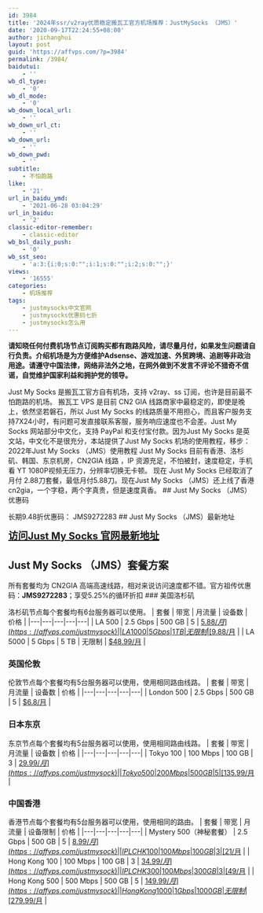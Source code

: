 ```yaml
---
id: 3984
title: '2024年ssr/v2ray优质稳定搬瓦工官方机场推荐：JustMySocks （JMS）'
date: '2020-09-17T22:24:55+08:00'
author: jichanghui
layout: post
guid: 'https://affvps.com/?p=3984'
permalink: /3984/
baidutui:
    - ''
wb_dl_type:
    - '0'
wb_dl_mode:
    - '0'
wb_down_local_url:
    - ''
wb_down_url_ct:
    - ''
wb_down_url:
    - ''
wb_down_pwd:
    - ''
subtitle:
    - 不怕跑路
like:
    - '21'
url_in_baidu_ymd:
    - '2021-06-28 03:04:29'
url_in_baidu:
    - '2'
classic-editor-remember:
    - classic-editor
wb_bsl_daily_push:
    - '0'
wb_sst_seo:
    - 'a:3:{i:0;s:0:"";i:1;s:0:"";i:2;s:0:"";}'
views:
    - '16555'
categories:
    - 机场推荐
tags:
    - justmysocks中文官网
    - justmysocks优惠码七折
    - justmysocks怎么用
---
```


**请知晓任何付费机场节点订阅购买都有跑路风险，请尽量月付，如果发生问题请自行负责。介绍机场是为方便维护Adsense、游戏加速、外贸跨境、追剧等非政治用途。请遵守中国法律，网络非法外之地，在网外做到不发言不评论不猎奇不信谣，自觉维护国家利益和拥护党的领导。**

 Just My Socks 是搬瓦工官方自有机场，支持 v2ray、ss 订阅，也许是目前最不怕跑路的机场。 搬瓦工 VPS 是目前 CN2 GIA 线路商家中最稳定的，即使是晚上，依然坚若磐石，所以 Just My Socks 的线路质量不用担心，而且客户服务支持7X24小时，有问题可发直接联系客服，服务响应速度也不会差。Just My Socks 网站部分中文化，支持 PayPal 和支付宝付款。因为Just My Socks 是英文站，中文化不是很充分，本站提供了Just My Socks 机场的使用教程，移步：2022年Just My Socks （JMS）使用教程 Just My Socks 目前有香港、洛杉矶、韩国、东京机房，CN2GIA 线路 ，IP 资源充足，不怕被封，速度稳定，手机看 YT 1080P视频无压力，分辨率切换无卡顿。 现在 Just My Socks 已经取消了月付 2.88刀套餐，最低月付5.88刀。现在Just My Socks （JMS）还上线了香港cn2gia，一个字稳，两个字真贵，但是速度真香。 ## Just My Socks （JMS）优惠码

 长期9.48折优惠码： JMS9272283 ## Just My Socks （JMS）最新地址

<span style="font-size: 20px;">**[访问Just My Socks 官网最新地址](https://affvps.com/justmysock)**</span>

## Just My Socks （JMS）<span id="Just_My_Socks_tao_can_lie_biao">套餐</span>方案

 所有套餐均为 CN2GIA 高端高速线路，相对来说访问速度都不错。官方祖传优惠码：**JMS9272283**；享受5.25%的循环折扣 ### <span id="mei_guo_luo_shan_ji"><span id="%E7%BE%8E%E5%9B%BD%E6%B4%9B%E6%9D%89%E7%9F%B6"></span>美国洛杉矶</span>

 洛杉矶节点每个套餐均有6台服务器可以使用。 | 套餐 | 带宽 | 月流量 | 设备数 | 价格 |
|---|---|---|---|---|
| LA 500 | 2.5 Gbps | 500 GB | 5 | [$5.88/月](https://affvps.com/justmysock) |
| LA 1000 | 5 Gbps | 1 TB | 无限制 | [$9.88/月](https://affvps.com/justmysock) |
| LA 5000 | 5 Gbps | 5 TB | 无限制 | [$48.99/月](https://affvps.com/justmysock) |

### <span id="ying_guo_lun_dun"><span id="%E8%8B%B1%E5%9B%BD%E4%BC%A6%E6%95%A6"></span>英国伦敦</span>

 伦敦节点每个套餐均有5台服务器可以使用，使用相同路由线路。 | 套餐 | 带宽 | 月流量 | 设备数 | 价格 |
|---|---|---|---|---|
| London 500 | 2.5 Gbps | 500 GB | 5 | [$6.8/月](https://affvps.com/justmysock) |

### <span id="ri_ben_dong_jing"><span id="%E6%97%A5%E6%9C%AC%E4%B8%9C%E4%BA%AC"></span>日本东京</span>

 东京节点每个套餐均有5台服务器可以使用，使用相同路由线路。 | 套餐 | 带宽 | 月流量 | 设备数 | 价格 |
|---|---|---|---|---|
| Tokyo 100 | 100 Mbps | 100 GB | 3 | [$29.99/月](https://affvps.com/justmysock) |
| Tokyo 500 | 200 Mbps | 500 GB | 5 | [$135.99/月](https://affvps.com/justmysock) |

### <span id="zhong_guo_xiang_gang"><span id="%E4%B8%AD%E5%9B%BD%E9%A6%99%E6%B8%AF"></span>中国香港</span>

 香港节点每个套餐均有5台服务器可以使用，使用相同的路由。 | 套餐 | 带宽 | 月流量 | 设备限制 | 价格 |
|---|---|---|---|---|
| Mystery 500（神秘套餐） | 2.5 Gbps | 500 GB | 5 | [$8.99/月](https://affvps.com/justmysock) |
| IPLC HK 100 | 100 Mbps | 100 GB | 3 | [$21/月](https://affvps.com/justmysock) |
| Hong Kong 100 | 100 Mbps | 100 GB | 3 | [$34.99/月](https://affvps.com/justmysock) |
| IPLC HK 300 | 100 Mbps | 300 GB | 3 | [$49/月](https://affvps.com/justmysock) |
| Hong Kong 500 | 500 Mbps | 500 GB | 5 | [$149.99/月](https://affvps.com/justmysock) |
| Hong Kong 1000 | 1 Gbps | 1000 GB | 无限制 | [$279.99/月](https://affvps.com/justmysock) |